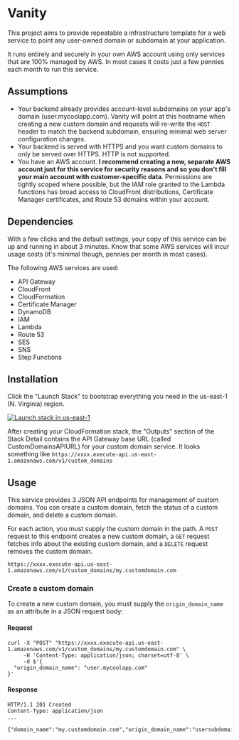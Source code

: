 # Vanity

This project aims to provide repeatable a infrastructure template for a web service to point any user-owned domain or subdomain at your application.

It runs entirely and securely in your own AWS account using only services that are 100% managed by AWS. In most cases it costs just a few pennies each month to run this service.

## Assumptions

* Your backend already provides account-level subdomains on your app's domain (user.mycoolapp.com). Vanity will point at this hostname when creating a new custom domain and requests will re-write the `HOST` header to match the backend subdomain, ensuring minimal web server configuration changes.
* Your backend is served with HTTPS and you want custom domains to only be served over HTTPS. HTTP is not supported.
* You have an AWS account. **I recommend creating a new, separate AWS account just for this service for security reasons and so you don't fill your main account with customer-specific data**. Permissions are tightly scoped where possible, but the IAM role granted to the Lambda functions has broad access to CloudFront distributions, Certificate Manager certificates, and Route 53 domains within your account.

## Dependencies

With a few clicks and the default settings, your copy of this service can be up and running in about 3 minutes. Know that some AWS services will incur usage costs (it's minimal though, pennies per month in most cases).

The following AWS services are used:

* API Gateway
* CloudFront
* CloudFormation
* Certificate Manager
* DynamoDB
* IAM
* Lambda
* Route 53
* SES
* SNS
* Step Functions

## Installation

Click the "Launch Stack" to bootstrap everything you need in the us-east-1 (N. Virginia) region.

[![Launch stack in us-east-1](https://s3.amazonaws.com/cloudformation-examples/cloudformation-launch-stack.png)](https://console.aws.amazon.com/cloudformation/home?region=us-east-1#/stacks/new?stackName=custom-domains&templateURL=https://s3.amazonaws.com/vanity-custom-domains/v1.0.0-beta30/cloudformation/stack.yml)

After creating your CloudFormation stack, the "Outputs" section of the Stack Detail contains the API Gateway base URL (called CustomDomainsAPIURL) for your custom domain service. It looks something like `https://xxxx.execute-api.us-east-1.amazonaws.com/v1/custom_domains`

## Usage

This service provides 3 JSON API endpoints for management of custom domains. You can create a custom domain, fetch the status of a custom domain, and delete a custom domain.

For each action, you must supply the custom domain in the path. A `POST` request to this endpoint creates a new custom domain, a `GET` request fetches info about the existing custom domain, and a `DELETE` request removes the custom domain.

```
https://xxxx.execute-api.us-east-1.amazonaws.com/v1/custom_domains/my.customdomain.com
```

### Create a custom domain

To create a new custom domain, you must supply the `origin_domain_name` as an attribute in a JSON request body:

#### Request

```
curl -X "POST" "https://xxxx.execute-api.us-east-1.amazonaws.com/v1/custom_domains/my.customdomain.com" \
     -H 'Content-Type: application/json; charset=utf-8' \
     -d $'{
  "origin_domain_name": "user.mycoolapp.com"
}'
```

#### Response

```
HTTP/1.1 201 Created
Content-Type: application/json
...

{"domain_name":"my.customdomain.com","origin_domain_name":"usersubdomain.myapp.com","setup_started_at":1513277524474,"setup_verified_at":null,"setup_verification_failed_at":null,"delete_started_at":null,"nameservers":null,"route53_hosted_zone_created_at":null,"route53_hosted_zone_id":null,"nameserver_delegation_verified_at":null,"ses_domain_identity_created_at":null,"ses_domain_identity_verified_at":null,"ses_domain_dkim_verified_at":null,"acm_certificate_arn":null,"acm_certificate_verified_at":null,"cloudfront_distribution_id":null,"cloudfront_distribution_domain_name":null,"cloudfront_distribution_verified_at":null}
```
